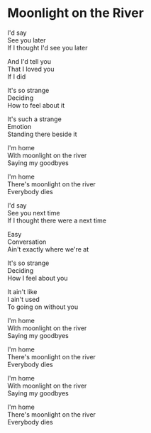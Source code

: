 # Moonlight on the River  

I'd say  
See you later  
If I thought I'd see you later  

And I'd tell you  
That I loved you  
If I did  

It's so strange  
Deciding  
How to feel about it  

It's such a strange  
Emotion  
Standing there beside it  

I'm home  
With moonlight on the river  
Saying my goodbyes  

I'm home  
There's moonlight on the river  
Everybody dies  

I'd say  
See you next time  
If I thought there were a next time  

Easy  
Conversation  
Ain't exactly where we're at  

It's so strange  
Deciding  
How I feel about you  

It ain't like  
I ain't used  
To going on without you  

I'm home  
With moonlight on the river  
Saying my goodbyes  

I'm home  
There's moonlight on the river  
Everybody dies  

I'm home  
With moonlight on the river  
Saying my goodbyes  

I'm home  
There's moonlight on the river  
Everybody dies  
